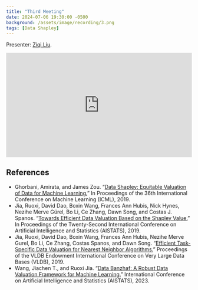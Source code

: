 ```yaml
---
title: "Third Meeting"
date: 2024-07-06 19:30:00 -0500
background: /assets/image/recording/3.png
tags: [Data Shapley]
---
```


Presenter: [Ziqi Liu](https://www.cmu.edu/dietrich/statistics-datascience/people/phd/ziqi-liu.html).

<style>
.video-container {
  position: relative;
  padding-bottom: 56.25%; /* 16:9 aspect ratio */
  height: 0;
  overflow: hidden;
  max-width: 100%;
  background: #000;
}

.video-container iframe {
  position: absolute;
  top: 0;
  left: 0;
  width: 100%;
  height: 100%;
  border: 0;
}
</style>

<div class="video-container">
  <iframe width="560" height="315" src="https://www.youtube.com/embed/piXpYidcSL4" frameborder="0" allow="accelerometer; autoplay; clipboard-write; encrypted-media; gyroscope; picture-in-picture" allowfullscreen></iframe>
</div>

## References

- Ghorbani, Amirata, and James Zou. “[Data Shapley: Equitable Valuation of Data for Machine Learning.](https://proceedings.mlr.press/v97/ghorbani19c.html)” In Proceedings of the 36th International Conference on Machine Learning (ICML), 2019.
- Jia, Ruoxi, David Dao, Boxin Wang, Frances Ann Hubis, Nick Hynes, Nezihe Merve Gürel, Bo Li, Ce Zhang, Dawn Song, and Costas J. Spanos. “[Towards Efficient Data Valuation Based on the Shapley Value.](https://proceedings.mlr.press/v89/jia19a.html)” In Proceedings of the Twenty-Second International Conference on Artificial Intelligence and Statistics (AISTATS), 2019.
- Jia, Ruoxi, David Dao, Boxin Wang, Frances Ann Hubis, Nezihe Merve Gurel, Bo Li, Ce Zhang, Costas Spanos, and Dawn Song. “[Efficient Task-Specific Data Valuation for Nearest Neighbor Algorithms.](https://dl.acm.org/doi/10.14778/3342263.3342637)” Proceedings of the VLDB Endowment International Conference on Very Large Data Bases (VLDB), 2019.
- Wang, Jiachen T., and Ruoxi Jia. “[Data Banzhaf: A Robust Data Valuation Framework for Machine Learning.](https://proceedings.mlr.press/v206/wang23e.html)” International Conference on Artificial Intelligence and Statistics (AISTATS), 2023.
